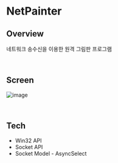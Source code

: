 # NetPainter

## Overview
네트워크 송수신을 이용한 원격 그림판 프로그램

<br>

## Screen

![image](https://user-images.githubusercontent.com/51254582/212472043-6fef008d-6448-421d-8c17-26c2760ef13a.png)

<br>

## Tech
* Win32 API
* Socket API
* Socket Model - AsyncSelect
